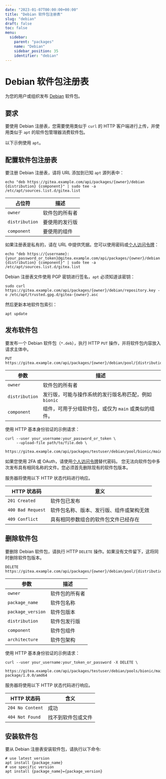 ```yaml
---
date: "2023-01-07T00:00:00+00:00"
title: "Debian 软件包注册表"
slug: "debian"
draft: false
toc: false
menu:
  sidebar:
    parent: "packages"
    name: "Debian"
    sidebar_position: 35
    identifier: "debian"
---
```


# Debian 软件包注册表

为您的用户或组织发布 [Debian](https://www.debian.org/distrib/packages) 软件包。

## 要求

要使用 Debian 注册表，您需要使用类似于 `curl` 的 HTTP 客户端进行上传，并使用类似于 `apt` 的软件包管理器消费软件包。

以下示例使用 `apt`。

## 配置软件包注册表

要注册 Debian 注册表，请将 URL 添加到已知 `apt` 源列表中：

```shell
echo "deb https://gitea.example.com/api/packages/{owner}/debian {distribution} {component}" | sudo tee -a /etc/apt/sources.list.d/gitea.list
```

| 占位符         | 描述           |
| -------------- | -------------- |
| `owner`        | 软件包的所有者 |
| `distribution` | 要使用的发行版 |
| `component`    | 要使用的组件   |

如果注册表是私有的，请在 URL 中提供凭据。您可以使用密码或[个人访问令牌](development/api-usage.md#通过-api-认证)：

```shell
echo "deb https://{username}:{your_password_or_token}@gitea.example.com/api/packages/{owner}/debian {distribution} {component}" | sudo tee -a /etc/apt/sources.list.d/gitea.list
```

Debian 注册表文件使用 PGP 密钥进行签名，`apt` 必须知道该密钥：

```shell
sudo curl https://gitea.example.com/api/packages/{owner}/debian/repository.key -o /etc/apt/trusted.gpg.d/gitea-{owner}.asc
```

然后更新本地软件包索引：

```shell
apt update
```

## 发布软件包

要发布一个 Debian 软件包（`*.deb`），执行 HTTP `PUT` 操作，并将软件包内容放入请求主体中。

```
PUT https://gitea.example.com/api/packages/{owner}/debian/pool/{distribution}/{component}/upload
```

| 参数           | 描述                                                  |
| -------------- | ----------------------------------------------------- |
| `owner`        | 软件包的所有者                                        |
| `distribution` | 发行版，可能与操作系统的发行版名称匹配，例如 `bionic` |
| `component`    | 组件，可用于分组软件包，或仅为 `main` 或类似的组件。  |

使用 HTTP 基本身份验证的示例请求：

```shell
curl --user your_username:your_password_or_token \
     --upload-file path/to/file.deb \
     https://gitea.example.com/api/packages/testuser/debian/pool/bionic/main/upload
```

如果您使用 2FA 或 OAuth，请使用[个人访问令牌](development/api-usage.md#通过-api-认证)替代密码。
您无法向软件包中多次发布具有相同名称的文件。您必须首先删除现有的软件包版本。

服务器将使用以下 HTTP 状态代码进行响应。

| HTTP 状态码       | 意义                                     |
| ----------------- | ---------------------------------------- |
| `201 Created`     | 软件包已发布                             |
| `400 Bad Request` | 软件包名称、版本、发行版、组件或架构无效 |
| `409 Conflict`    | 具有相同参数组合的软件包文件已经存在     |

## 删除软件包

要删除 Debian 软件包，请执行 HTTP `DELETE` 操作。如果没有文件留下，这将同时删除软件包版本。

```
DELETE https://gitea.example.com/api/packages/{owner}/debian/pool/{distribution}/{component}/{package_name}/{package_version}/{architecture}
```

| 参数              | 描述           |
| ----------------- | -------------- |
| `owner`           | 软件包的所有者 |
| `package_name`    | 软件包名称     |
| `package_version` | 软件包版本     |
| `distribution`    | 软件包发行版   |
| `component`       | 软件包组件     |
| `architecture`    | 软件包架构     |

使用 HTTP 基本身份验证的示例请求：

```shell
curl --user your_username:your_token_or_password -X DELETE \
     https://gitea.example.com/api/packages/testuser/debian/pools/bionic/main/test-package/1.0.0/amd64
```

服务器将使用以下 HTTP 状态代码进行响应。

| HTTP 状态码      | 含义               |
| ---------------- | ------------------ |
| `204 No Content` | 成功               |
| `404 Not Found`  | 找不到软件包或文件 |

## 安装软件包

要从 Debian 注册表安装软件包，请执行以下命令:

```shell
# use latest version
apt install {package_name}
# use specific version
apt install {package_name}={package_version}
```
